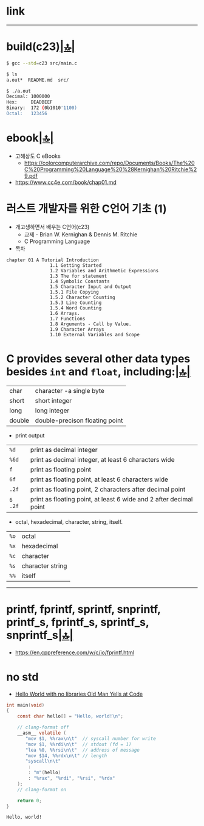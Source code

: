 # link

<hr />

# build(c23)[|🔝|](#link)

```bash
$ gcc --std=c23 src/main.c

$ ls
a.out*  README.md  src/

$ ./a.out
Decimal: 1000000
Hex:     DEADBEEF
Binary:  172 (0b1010'1100)
Octal:   123456
```


# ebook[|🔝|](#link)

- 고해상도 C eBooks
  - https://colorcomputerarchive.com/repo/Documents/Books/The%20C%20Programming%20Language%20%28Kernighan%20Ritchie%29.pdf
- https://www.cc4e.com/book/chap01.md

# 러스트 개발자를 위한 C언어 기초 (1)
- 개고생하면서 배우는 C언어(c23)
  - 교제 - Brian W. Kernighan & Dennis M. Ritchie
  - C Programming Language
- 목차
```
chapter 01 A Tutorial Introduction
                1.1 Getting Started
                1.2 Variables and Arithmetic Expressions
                1.3 The for statement
                1.4 Symbolic Constants
                1.5 Character Input and Output
                1.5.1 File Copying
                1.5.2 Character Counting
                1.5.3 Line Counting
                1.5.4 Word Counting
                1.6 Arrays.
                1.7 Functions
                1.8 Arguments - Call by Value.
                1.9 Character Arrays
                1.10 External Variables and Scope
```

# C provides several other data types besides `int` and `float`, including:[|🔝|](#link)

|||
|-|-|
|char|character -a single byte|
|short|short integer|
|long|long integer|
|double|double-precison floating point|

- print output

|||
|-|-|
|`%d`|print as decimal integer|
|`%6d`|print as decimal integer, at least 6 characters wide|
|`f`|print as floating point|
|`6f`|print as floating point, at least 6 characters wide|
|`.2f`|print as floating point, 2 characters after decimal point |
|`6 .2f`|print as floating point, at least 6 wide and 2 after decimal point |

- octal, hexadecimal, character, string, itself.

|||
|-|-|
|`%o`|octal|
|`%x`|hexadecimal|
|`%c`|character|
|`%s`|character string|
|`%%`|itself|


<hr />

# printf, fprintf, sprintf, snprintf, printf_s, fprintf_s, sprintf_s, snprintf_s[|🔝|](#link)
- https://en.cppreference.com/w/c/io/fprintf.html

# no std

- [Hello World with no libraries Old Man Yells at Code](https://youtu.be/gVaXLlGqQ-c?si=I3OUEcnDBDh3rPns)


```c
int main(void)
{
    const char hello[] = "Hello, world!\n";

    // clang-format off
    __asm__ volatile (
       "mov $1, %%rax\n\t"  // syscall number for write
       "mov $1, %%rdi\n\t"  // stdout (fd = 1)
       "lea %0, %%rsi\n\t"  // address of message
       "mov $14, %%rdx\n\t" // length
       "syscall\n\t"
        :
        : "m"(hello)
        : "%rax", "%rdi", "%rsi", "%rdx"
    );
    // clang-format on

    return 0;
}

```

```bash
Hello, world!
```
